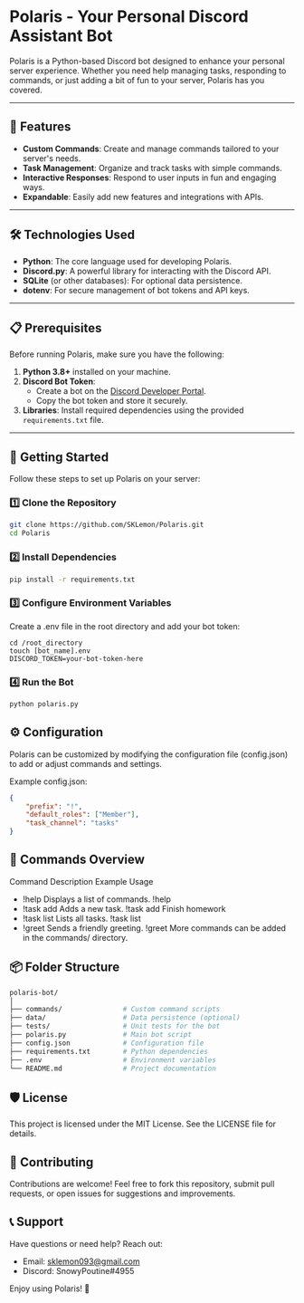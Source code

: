 # Polaris - Your Personal Discord Assistant Bot

Polaris is a Python-based Discord bot designed to enhance your personal server experience. Whether you need help managing tasks, responding to commands, or just adding a bit of fun to your server, Polaris has you covered.

---

## 🌟 Features
- **Custom Commands**: Create and manage commands tailored to your server's needs.
- **Task Management**: Organize and track tasks with simple commands.
- **Interactive Responses**: Respond to user inputs in fun and engaging ways.
- **Expandable**: Easily add new features and integrations with APIs.

---

## 🛠️ Technologies Used
- **Python**: The core language used for developing Polaris.
- **Discord.py**: A powerful library for interacting with the Discord API.
- **SQLite** (or other databases): For optional data persistence.
- **dotenv**: For secure management of bot tokens and API keys.

---

## 📋 Prerequisites
Before running Polaris, make sure you have the following:
1. **Python 3.8+** installed on your machine.
2. **Discord Bot Token**:
   - Create a bot on the [Discord Developer Portal](https://discord.com/developers/applications).
   - Copy the bot token and store it securely.
3. **Libraries**: Install required dependencies using the provided `requirements.txt` file.

---

## 🚀 Getting Started
Follow these steps to set up Polaris on your server:

### 1️⃣ Clone the Repository
```bash
git clone https://github.com/SKLemon/Polaris.git
cd Polaris
```
### 2️⃣ Install Dependencies
```bash
pip install -r requirements.txt
```
### 3️⃣ Configure Environment Variables
Create a .env file in the root directory and add your bot token:
```
cd /root_directory
touch [bot_name].env
DISCORD_TOKEN=your-bot-token-here
```
### 4️⃣ Run the Bot
```bash
python polaris.py
```
## ⚙️ Configuration
Polaris can be customized by modifying the configuration file (config.json) to add or adjust commands and settings.

Example config.json:

```json
{
    "prefix": "!",
    "default_roles": ["Member"],
    "task_channel": "tasks"
}
```
## 📄 Commands Overview
Command	Description	Example Usage
- !help	Displays a list of commands.	!help
- !task add	Adds a new task.	!task add Finish homework
- !task list	Lists all tasks.	!task list
- !greet	Sends a friendly greeting.	!greet
More commands can be added in the commands/ directory.

## 📦 Folder Structure
```bash
polaris-bot/
│
├── commands/               # Custom command scripts
├── data/                   # Data persistence (optional)
├── tests/                  # Unit tests for the bot
├── polaris.py              # Main bot script
├── config.json             # Configuration file
├── requirements.txt        # Python dependencies
├── .env                    # Environment variables
└── README.md               # Project documentation
```

## 🛡️ License
This project is licensed under the MIT License. See the LICENSE file for details.

## 🙌 Contributing
Contributions are welcome!
Feel free to fork this repository, submit pull requests, or open issues for suggestions and improvements.

## 📞 Support
Have questions or need help? Reach out:

- Email: sklemon093@gmail.com
- Discord: SnowyPoutine#4955

Enjoy using Polaris! 🚀
